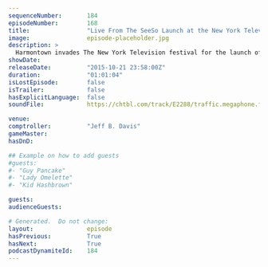 ```yaml
---
sequenceNumber:       184
episodeNumber:        168
title:                "Live From The SeeSo Launch at the New York Television Festival 2015"
image:                episode-placeholder.jpg
description: >
  Harmontown invades The New York Television festival for the launch of SeeSo, a new comedy streaming service and the home of our upcoming show Harmonquest!
showDate:             
releaseDate:          "2015-10-21 23:58:00Z"
duration:             "01:01:04"
isLostEpisode:        false
isTrailer:            false
hasExplicitLanguage:  false
soundFile:            https://chtbl.com/track/E2288/traffic.megaphone.fm/STA4321993911.mp3?updated=1561153990

venue:                
comptroller:          "Jeff B. Davis"
gameMaster:           
hasDnD:               

## Example on how to add guests
#guests:
#- "Guy Pancake"
#- "Lady Omelette"
#- "Kid Hashbrown"

guests:
audienceGuests:

# Generated.  Do not change:
layout:               episode
hasPrevious:          True
hasNext:              True
podcastDynamiteId:    184
---
```

